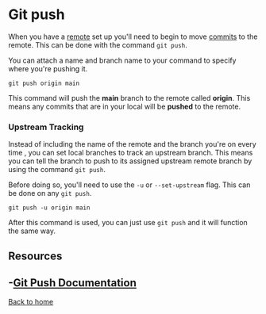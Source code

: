 # Git push

When you have a [remote](./Remote.md) set up you'll need to begin to move [commits](./Commit.md) to the remote. This can be done with the command `git push`.

You can attach a name and branch name to your command to specify where you're pushing it. 

```
git push origin main
```

This command will push the **main** branch to the remote called **origin**. 
This means any commits that are in your local will be **pushed** to the remote.

### Upstream Tracking

Instead of including the name of the remote and the branch you're on every time , you can set local branches to track an upstream branch.
This means you can tell the branch to push to its assigned upstream remote branch by using the command `git push`.

Before doing so, you'll need to use the `-u` or `--set-upstream` flag. This can be done on any `git push`.

```
git push -u origin main
```

After this command is used, you can just use `git push` and it will function the same way. 

## Resources

-[Git Push Documentation](https://git-scm.com/docs/git-push)
---

[Back to home](../README.md)